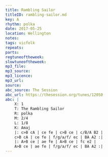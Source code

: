 ```yaml
---
title: Rambling Sailor
titleID: rambling-sailor.md
key: A
rhythm: polka
date: 2017-05-25
location: Wellington
notes:
tags: vicfolk 
repeats: 
parts: 
regtuneoftheweek:
slowtuneoftheweek:
mp3_file:
mp3_source:
mp3_licence:
mp3_url:
source:
abc_source: The Session
abc_url: https://thesession.org/tunes/12050
abc: |
    X: 1
    T: The Rambling Sailor
    R: polka
    M: 2/4
    L: 1/8
    K: Amaj
    |: c>B cA | ce fe | c>B ce | c/B/A B2 |
    c>B cA | ce fe | f/g/a/f/ ec | BA A2 :|
    |: A>B ce | ae fe | A>B ce | fc e2 |
    A>B ce | ae fe | f/g/a/f/ ec | BA A2 :|
---
```

